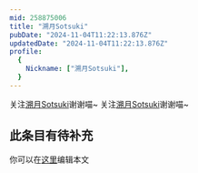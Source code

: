 ```yaml
---
mid: 258875006
title: "溯月Sotsuki"
pubDate: "2024-11-04T11:22:13.876Z"
updatedDate: "2024-11-04T11:22:13.876Z"
profile:
  {
    Nickname: ["溯月Sotsuki"],
  }
---
```


关注[溯月Sotsuki](https://space.bilibili.com/258875006)谢谢喵~ 关注[溯月Sotsuki](https://space.bilibili.com/258875006)谢谢喵~

## 此条目有待补充
你可以在[这里](https://github.com/Yuhanawa/VTuber.ICU-Content/edit/master/v/溯月Sotsuki/index.md)编辑本文
